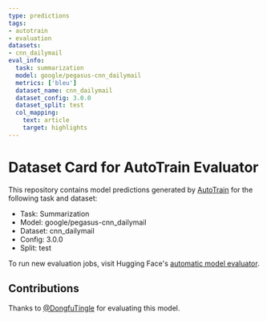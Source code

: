 ```yaml
---
type: predictions
tags:
- autotrain
- evaluation
datasets:
- cnn_dailymail
eval_info:
  task: summarization
  model: google/pegasus-cnn_dailymail
  metrics: ['bleu']
  dataset_name: cnn_dailymail
  dataset_config: 3.0.0
  dataset_split: test
  col_mapping:
    text: article
    target: highlights
---
```

# Dataset Card for AutoTrain Evaluator

This repository contains model predictions generated by [AutoTrain](https://huggingface.co/autotrain) for the following task and dataset:

* Task: Summarization
* Model: google/pegasus-cnn_dailymail
* Dataset: cnn_dailymail
* Config: 3.0.0
* Split: test

To run new evaluation jobs, visit Hugging Face's [automatic model evaluator](https://huggingface.co/spaces/autoevaluate/model-evaluator).

## Contributions

Thanks to [@DongfuTingle](https://huggingface.co/DongfuTingle) for evaluating this model.
